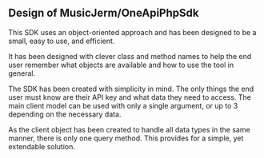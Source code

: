 ## Design of MusicJerm/OneApiPhpSdk

This SDK uses an object-oriented approach and has been designed to be a small, easy to use, and efficient.

It has been designed with clever class and method names to help the end user remember what objects are available and how to use the tool in general.

The SDK has been created with simplicity in mind.  The only things the end user must know are their API key and what data they need to access.  The main client model can be used with only a single argument, or up to 3 depending on the necessary data.

As the client object has been created to handle all data types in the same manner, there is only one query method.  This provides for a simple, yet extendable solution.